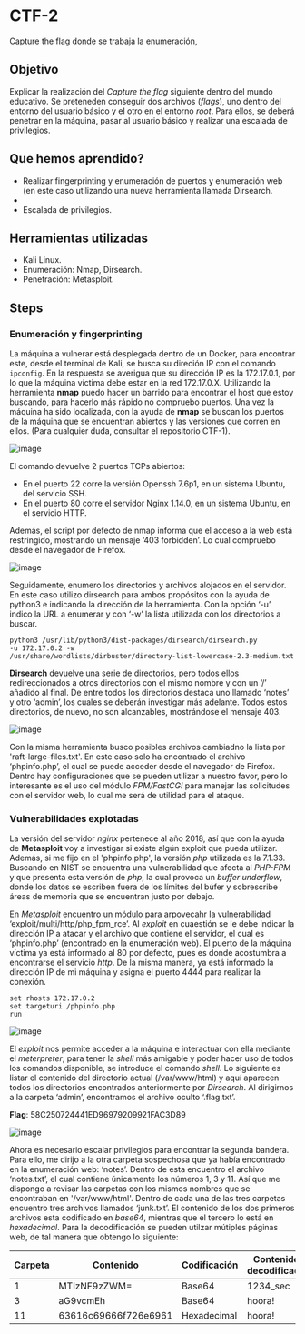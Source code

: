 # CTF-2
Capture the flag donde se trabaja la enumeración,

## Objetivo

Explicar la realización del _Capture the flag_ siguiente dentro del mundo educativo. Se preteneden conseguir dos archivos (_flags_), uno dentro del entorno del usuario básico y el otro en el entorno _root_. Para ellos, se deberá penetrar en la máquina, pasar al usuario básico y realizar una escalada de privilegios.

## Que hemos aprendido?

- Realizar fingerprinting y enumeración de puertos y enumeración web (en este caso utilizando una nueva herramienta llamada Dirsearch.
- 
- Escalada de privilegios.

## Herramientas utilizadas

- Kali Linux.
- Enumeración: Nmap, Dirsearch.
- Penetración: Metasploit. 

## Steps

### Enumeración y fingerprinting

La máquina a vulnerar está desplegada dentro de un Docker, para encontrar este, desde el terminal de Kali, se busca su direción IP con el comando <code>ipconfig</code>. En la respuesta se averigua que su dirección IP es la 172.17.0.1, por lo que la máquina víctima debe estar en la red 172.17.0.X. Utilizando la herramienta __nmap__ puedo hacer un barrido para encontrar el host que estoy buscando, para hacerlo más rápido no compruebo puertos. Una vez la máquina ha sido localizada, con la ayuda de __nmap__ se buscan los puertos de la máquina que se encuentran abiertos y las versiones que corren en ellos.  (Para cualquier duda, consultar el repositorio CTF-1). 

![image](https://github.com/user-attachments/assets/4b080fd4-a104-4a4d-9a5a-ef875897d24c)

El comando devuelve 2 puertos TCPs abiertos:  
- En el puerto 22 corre la versión Openssh 7.6p1, en un sistema Ubuntu, del servicio SSH.  
- En el puerto 80 corre el servidor Nginx 1.14.0, en un sistema Ubuntu, en el servicio HTTP.

Además, el script por defecto de nmap informa que el acceso a la web está restringido, mostrando un mensaje ‘403 forbidden’. Lo cual compruebo desde el navegador de Firefox.

![image](https://github.com/user-attachments/assets/068245d0-0496-4f46-9e30-789e82bb4485)

Seguidamente, enumero los directorios y archivos alojados en el servidor. En este caso utilizo dirsearch para ambos propósitos con la ayuda de python3 e indicando la dirección de la herramienta. Con la opción ‘-u’ indico la URL a enumerar y con ‘-w’ la lista utilizada con los directorios a buscar.

<code>python3 /usr/lib/python3/dist-packages/dirsearch/dirsearch.py -u 172.17.0.2 -w /usr/share/wordlists/dirbuster/directory-list-lowercase-2.3-medium.txt</code>

**Dirsearch** devuelve una serie de directorios, pero todos ellos redireccionados a otros directorios con el mismo nombre y con un ‘/’ añadido al final. De entre todos los directorios destaca uno llamado ‘notes’ y otro ‘admin’, los cuales se deberán investigar más adelante. Todos estos directorios, de nuevo, no son alcanzables, mostrándose el mensaje 403.

![image](https://github.com/user-attachments/assets/56b29f77-5796-4371-8c6b-82ec6db98110)

Con la misma herramienta busco posibles archivos cambiadno la lista por 'raft-large-files.txt'. En este caso solo ha encontrado el archivo ‘phpinfo.php’, el cual se puede acceder desde el navegador de Firefox. Dentro hay configuraciones que se pueden utilizar a nuestro favor, pero lo interesante es el uso del módulo *FPM/FastCGI* para manejar las solicitudes con el servidor web, lo cual me será de utilidad para el ataque.

### Vulnerabilidades explotadas

La versión del servidor *nginx* pertenece al año 2018, así que con la ayuda de **Metasploit** voy a investigar si existe algún exploit que pueda utilizar. Además, si me fijo en el 'phpinfo.php', la versión *php* utilizada es la 7.1.33. Buscando en NIST se encuentra una vulnerabilidad que afecta al *PHP-FPM* y que presenta esta versión de *php*, la cual provoca un *buffer underflow*, donde los datos se escriben fuera de los límites del búfer y sobrescribe áreas de memoria que se encuentran justo por debajo.

En *Metasploit* encuentro un módulo para arpovecahr la vulnerabilidad ‘exploit/multi/http/php_fpm_rce’. Al *exploit* en cuaestión se le debe indicar la dirección IP a atacar y el archivo que contiene el servidor, el cual es ‘phpinfo.php’ (encontrado en la enumeración web). El puerto de la máquina víctima ya está informado al 80 por defecto, pues es donde acostumbra a encontrarse el servicio *http*. De la misma manera, ya está informado la dirección IP de mi máquina y asigna el puerto 4444 para realizar la conexión.

<code>set rhosts 172.17.0.2</code>  
<code>set targeturi /phpinfo.php</code>  
<code>run</code>  

![image](https://github.com/user-attachments/assets/31d44957-372e-4457-9a50-df7e32cc044b)

El *exploit* nos permite acceder a la máquina e interactuar con ella mediante el *meterpreter*, para tener la *shell* más amigable y poder hacer uso de todos los comandos disponible, se introduce el comando *shell*. Lo siguiente es listar el contenido del directorio actual (/var/www/html) y aquí aparecen todos los directorios encontrados anteriormente por *Dirsearch*. Al dirigirnos a la carpeta ‘admin’, encontramos el archivo oculto ‘.flag.txt’. 

**Flag**: 58C250724441ED96979209921FAC3D89

![image](https://github.com/user-attachments/assets/d7349ff0-4d1b-403f-abc9-b5c17a291205)

Ahora es necesario escalar privilegios para encontrar la segunda bandera. Para ello, me dirijo a la otra carpeta sospechosa que ya había encontrado en la enumeración web: ‘notes’. Dentro de esta encuentro el archivo ‘notes.txt’, el cual contiene únicamente los números 1, 3 y 11. Así que me dispongo a revisar las carpetas con los mismos nombres que se encontraban en '/var/www/html'. Dentro de cada una de las tres carpetas encuentro tres archivos llamados ‘junk.txt’. El contenido de los dos primeros archivos esta codificado en *base64*, mientras que el tercero lo está en *hexadecimal*. Para la decodificación se pueden utilzar mútiples páginas web, de tal manera que obtengo lo siguiente:

| Carpeta | Contenido            | Codificación | Contenido decodificado |
|---------|----------------------|--------------|------------------------|
|    1    | MTIzNF9zZWM=         | Base64       | 1234_sec               |
|    3    | aG9vcmEh             | Base64       | hoora!                 |
|    11   | 63616c69666f726e6961 | Hexadecimal  | hoora!                 |
